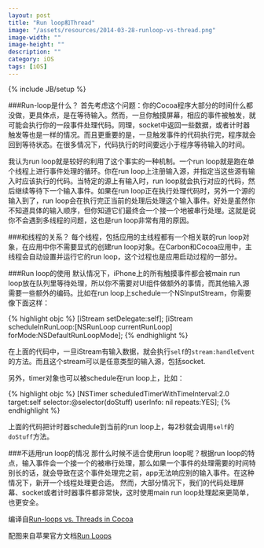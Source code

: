 ```yaml
---
layout: post
title: "Run loop和Thread"
image: "/assets/resources/2014-03-28-runloop-vs-thread.png"
image-width: ""
image-height: ""
description: ""
category: iOS
tags: [iOS]
---
```

{% include JB/setup %}

###Run-loop是什么？
首先考虑这个问题：你的Cocoa程序大部分的时间什么都没做，更具体点，是在等待输入。然而，一旦你触摸屏幕，相应的事件被触发，就可能会执行你的一段事件处理代码。同理，socket中返回一些数据，或者计时器触发等也是一样的情况。而且更重要的是，一旦触发事件的代码执行完，程序就会回到等待状态。在很多情况下，代码执行的时间要远小于程序等待输入的时间。

我认为run loop就是较好的利用了这个事实的一种机制。一个run loop就是跑在单个线程上进行事件处理的循环。你在run loop上注册输入源，并指定当这些源有输入时应该执行的代码。当特定的源上有输入时，run loop就会执行对应的代码，然后继续等待下一个输入事件。如果在run loop正在执行处理代码时，另外一个源的输入到了，run loop会在执行完正当前的处理后处理这个输入事件。好处是虽然你不知道具体的输入顺序，但你知道它们最终会一个接一个地被串行处理。这就是说你不会遇到多线程的问题，这也是run loop非常有用的原因。

###和线程的关系？
每个线程，包括应用的主线程都有一个相关联的run loop对象，在应用中你不需要显式的创建run loop对象。在Carbon和Cocoa应用中，主线程会自动设置并运行它的run loop，这个过程也是应用启动过程的一部分。

###Run loop的使用
默认情况下，iPhone上的所有触摸事件都会被main run loop放在队列里等待处理，所以你不需要对UI组件做额外的事情，而其他输入源需要一些额外的编码。比如在run loop上schedule一个NSInputStream，你需要像下面这样：

{% highlight objc %}
[iStream setDelegate:self];
[iStream scheduleInRunLoop:[NSRunLoop currentRunLoop] forMode:NSDefaultRunLoopMode];
{% endhighlight %}

在上面的代码中，一旦iStream有输入数据，就会执行`self`的`stream:handleEvent`的方法。而且这个stream可以是任意类型的输入源，包括socket.

另外，timer对象也可以被schedule在run loop上，比如：

{% highlight objc %}
[NSTimer scheduledTimerWithTimeInterval:2.0 target:self selector:@selector(doStuff) userInfo: nil repeats:YES];
{% endhighlight %}

上面的代码把计时器schedule到当前的run loop上，每2秒就会调用`self`的`doStuff`方法。

###不适用run loop的情况
那什么时候不适合使用run loop呢？根据run loop的特点，输入事件会一个接一个的被串行处理，那么如果一个事件的处理需要的时间特别长的话，就会导致在这个事件处理完之前，app无法响应别的输入事件。在这种情况下，新开一个线程处理更合适。 然而，大部分情况下，我们的代码处理屏幕、socket或者计时器事件都非常快，这时使用main run loop处理起来更简单，也更安全。

编译自[Run-loops vs. Threads in Cocoa](http://blog.shinetech.com/2009/06/02/run-loops-vs-threads-in-cocoa/)

配图来自苹果官方文档[Run Loops](https://developer.apple.com/library/mac/documentation/Cocoa/Conceptual/Multithreading/RunLoopManagement/RunLoopManagement.html)




